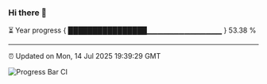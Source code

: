 ### Hi there 👋

⏳ Year progress { ████████████████▁▁▁▁▁▁▁▁▁▁▁▁▁▁ } 53.38 %

---

⏰ Updated on Mon, 14 Jul 2025 19:39:29 GMT

![Progress Bar CI](https://github.com/IshwaranRudhara/GIT-ACTION/workflows/Progress%20Bar%20CI/badge.svg)
